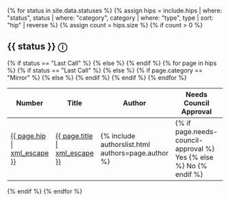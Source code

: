 {% for status in site.data.statuses %}
{% assign hips = include.hips | where: "status", status | where: "category", category | where: "type", type | sort: "hip" | reverse %}
{% assign count = hips.size %}
{% if count > 0 %}
<h2 id="{{ status | slugify }}">{{ status }} <span class="status-tooltip" data-tooltip="{{ status }}">ⓘ</span></h2>
<table class="hipstable">
    <thead>
        <tr>
            <th class="numeric">Number</th>
            <th>Title</th>
            <th>Author</th>
            <th>Needs Council Approval</th>
            {% if status == "Last Call" %}
            <th>Review Period Ends</th>
            {% else %}
            <th class="numeric version">Release</th>
            {% endif %}
        </tr>
    </thead>
    <tbody>
        {% for page in hips %}
        <tr>
            <td class="hip-number"><a href="{{ page.url | relative_url }}">{{ page.hip | xml_escape }}</a></td>
            <td class="title"><a href="{{ page.url | relative_url }}">{{ page.title | xml_escape }}</a></td>
            <td class="author">{% include authorslist.html authors=page.author %}</td>
            <td class="council-approval">
                {% if page.needs-council-approval %}
                    Yes
                {% else %}
                    No
                {% endif %}
            </td>
            {% if status == "Last Call" %}
            <td class="last-call-date-time">{{ page.last-call-date-time | date_to_rfc822 }}</td>
            {% else %}
                    {% if page.category == "Mirror" %}
                    <td class="release"><a href="https://github.com/hashgraph/hedera-mirror-node/releases/tag/{{page.release}}">{{page.release|xml_escape}}</a></td>
                    {% else %}
                    <td class="release"><a href="https://github.com/hashgraph/hedera-services/releases/tag/{{page.release}}">{{page.release|xml_escape}}</a></td>
                {% endif %}
            {% endif %}
        </tr>
        {% endfor %}
    </tbody>
</table>
{% endif %}
{% endfor %}
